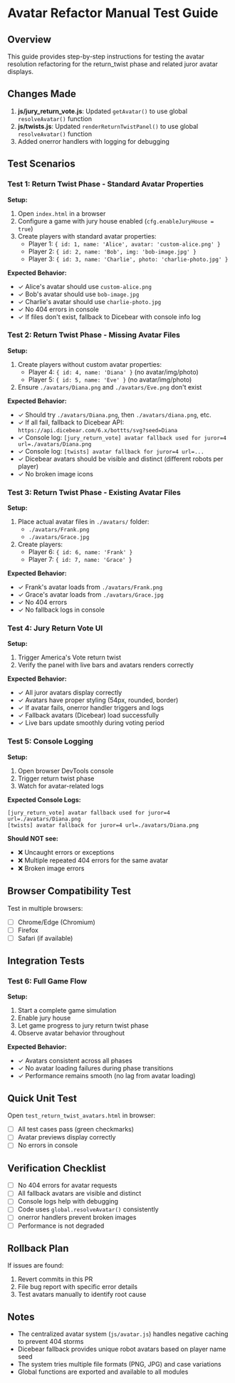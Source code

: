 # Avatar Refactor Manual Test Guide

## Overview
This guide provides step-by-step instructions for testing the avatar resolution refactoring for the return_twist phase and related juror avatar displays.

## Changes Made
1. **js/jury_return_vote.js**: Updated `getAvatar()` to use global `resolveAvatar()` function
2. **js/twists.js**: Updated `renderReturnTwistPanel()` to use global `resolveAvatar()` function
3. Added onerror handlers with logging for debugging

## Test Scenarios

### Test 1: Return Twist Phase - Standard Avatar Properties
**Setup:**
1. Open `index.html` in a browser
2. Configure a game with jury house enabled (`cfg.enableJuryHouse = true`)
3. Create players with standard avatar properties:
   - Player 1: `{ id: 1, name: 'Alice', avatar: 'custom-alice.png' }`
   - Player 2: `{ id: 2, name: 'Bob', img: 'bob-image.jpg' }`
   - Player 3: `{ id: 3, name: 'Charlie', photo: 'charlie-photo.jpg' }`

**Expected Behavior:**
- ✓ Alice's avatar should use `custom-alice.png`
- ✓ Bob's avatar should use `bob-image.jpg`
- ✓ Charlie's avatar should use `charlie-photo.jpg`
- ✓ No 404 errors in console
- ✓ If files don't exist, fallback to Dicebear with console info log

### Test 2: Return Twist Phase - Missing Avatar Files
**Setup:**
1. Create players without custom avatar properties:
   - Player 4: `{ id: 4, name: 'Diana' }` (no avatar/img/photo)
   - Player 5: `{ id: 5, name: 'Eve' }` (no avatar/img/photo)
2. Ensure `./avatars/Diana.png` and `./avatars/Eve.png` don't exist

**Expected Behavior:**
- ✓ Should try `./avatars/Diana.png`, then `./avatars/diana.png`, etc.
- ✓ If all fail, fallback to Dicebear API: `https://api.dicebear.com/6.x/bottts/svg?seed=Diana`
- ✓ Console log: `[jury_return_vote] avatar fallback used for juror=4 url=./avatars/Diana.png`
- ✓ Console log: `[twists] avatar fallback for juror=4 url=...`
- ✓ Dicebear avatars should be visible and distinct (different robots per player)
- ✓ No broken image icons

### Test 3: Return Twist Phase - Existing Avatar Files
**Setup:**
1. Place actual avatar files in `./avatars/` folder:
   - `./avatars/Frank.png`
   - `./avatars/Grace.jpg`
2. Create players:
   - Player 6: `{ id: 6, name: 'Frank' }`
   - Player 7: `{ id: 7, name: 'Grace' }`

**Expected Behavior:**
- ✓ Frank's avatar loads from `./avatars/Frank.png`
- ✓ Grace's avatar loads from `./avatars/Grace.jpg`
- ✓ No 404 errors
- ✓ No fallback logs in console

### Test 4: Jury Return Vote UI
**Setup:**
1. Trigger America's Vote return twist
2. Verify the panel with live bars and avatars renders correctly

**Expected Behavior:**
- ✓ All juror avatars display correctly
- ✓ Avatars have proper styling (54px, rounded, border)
- ✓ If avatar fails, onerror handler triggers and logs
- ✓ Fallback avatars (Dicebear) load successfully
- ✓ Live bars update smoothly during voting period

### Test 5: Console Logging
**Setup:**
1. Open browser DevTools console
2. Trigger return twist phase
3. Watch for avatar-related logs

**Expected Console Logs:**
```
[jury_return_vote] avatar fallback used for juror=4 url=./avatars/Diana.png
[twists] avatar fallback for juror=4 url=./avatars/Diana.png
```

**Should NOT see:**
- ❌ Uncaught errors or exceptions
- ❌ Multiple repeated 404 errors for the same avatar
- ❌ Broken image errors

## Browser Compatibility Test
Test in multiple browsers:
- [ ] Chrome/Edge (Chromium)
- [ ] Firefox
- [ ] Safari (if available)

## Integration Tests

### Test 6: Full Game Flow
**Setup:**
1. Start a complete game simulation
2. Enable jury house
3. Let game progress to jury return twist phase
4. Observe avatar behavior throughout

**Expected Behavior:**
- ✓ Avatars consistent across all phases
- ✓ No avatar loading failures during phase transitions
- ✓ Performance remains smooth (no lag from avatar loading)

## Quick Unit Test
Open `test_return_twist_avatars.html` in browser:
- [ ] All test cases pass (green checkmarks)
- [ ] Avatar previews display correctly
- [ ] No errors in console

## Verification Checklist
- [ ] No 404 errors for avatar requests
- [ ] All fallback avatars are visible and distinct
- [ ] Console logs help with debugging
- [ ] Code uses `global.resolveAvatar()` consistently
- [ ] onerror handlers prevent broken images
- [ ] Performance is not degraded

## Rollback Plan
If issues are found:
1. Revert commits in this PR
2. File bug report with specific error details
3. Test avatars manually to identify root cause

## Notes
- The centralized avatar system (`js/avatar.js`) handles negative caching to prevent 404 storms
- Dicebear fallback provides unique robot avatars based on player name seed
- The system tries multiple file formats (PNG, JPG) and case variations
- Global functions are exported and available to all modules
